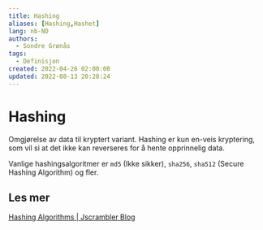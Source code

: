 ```yaml
---
title: Hashing
aliases: [Hashing,Hashet]
lang: nb-NO
authors:
  - Sondre Grønås
tags:
  - Definisjon
created: 2022-04-26 02:00:00
updated: 2022-08-13 20:28:24
---
```

# Hashing
Omgjørelse av data til kryptert variant. Hashing er kun en-veis kryptering, som vil si at det ikke kan reverseres for å hente opprinnelig data.

Vanlige hashingsalgoritmer er `md5` (Ikke sikker), `sha256`, `sha512` (Secure Hashing Algorithm) og fler.

## Les mer
[Hashing Algorithms | Jscrambler Blog](https://blog.jscrambler.com/hashing-algorithms#:~:text=Hashing%20algorithms%20are%20functions%20that,to%20read%20its%20content%20anymore.)
